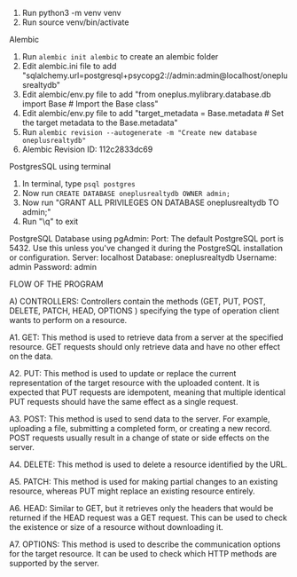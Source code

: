 1. Run python3 -m venv venv
2. Run source venv/bin/activate

Alembic

1. Run `alembic init alembic` to create an alembic folder
2. Edit alembic.ini file to add "sqlalchemy.url=postgresql+psycopg2://admin:admin@localhost/oneplusrealtydb"
3. Edit alembic/env.py file to add "from oneplus.mylibrary.database.db import Base # Import the Base class"
4. Edit alembic/env.py file to add "target_metadata = Base.metadata # Set the target metadata to the Base.metadata"
5. Run `alembic revision --autogenerate -m "Create new database oneplusrealtydb"`
6. Alembic Revision ID: 112c2833dc69

PostgresSQL using terminal

1. In terminal, type `psql postgres`
2. Now run `CREATE DATABASE oneplusrealtydb OWNER admin;`
3. Now run "GRANT ALL PRIVILEGES ON DATABASE oneplusrealtydb TO admin;"
4. Run "\q" to exit

PostgreSQL Database using pgAdmin:
Port: The default PostgreSQL port is 5432. Use this unless you've changed it during the PostgreSQL installation or configuration.
Server: localhost
Database: oneplusrealtydb
Username: admin
Password: admin

FLOW OF THE PROGRAM

A) CONTROLLERS:
Controllers contain the methods (GET, PUT, POST, DELETE, PATCH, HEAD, OPTIONS ) specifying the type of operation client wants to perform on a resource.

A1. GET: This method is used to retrieve data from a server at the specified resource. GET requests should only retrieve data and have no other effect on the data.

A2. PUT: This method is used to update or replace the current representation of the target resource with the uploaded content. It is expected that PUT requests are idempotent, meaning that multiple identical PUT requests should have the same effect as a single request.

A3. POST: This method is used to send data to the server. For example, uploading a file, submitting a completed form, or creating a new record. POST requests usually result in a change of state or side effects on the server.

A4. DELETE: This method is used to delete a resource identified by the URL.

A5. PATCH: This method is used for making partial changes to an existing resource, whereas PUT might replace an existing resource entirely.

A6. HEAD: Similar to GET, but it retrieves only the headers that would be returned if the HEAD request was a GET request. This can be used to check the existence or size of a resource without downloading it.

A7. OPTIONS: This method is used to describe the communication options for the target resource. It can be used to check which HTTP methods are supported by the server.
